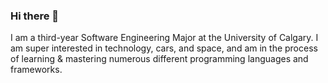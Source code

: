 ### Hi there 👋

I am a third-year Software Engineering Major at the University of Calgary. I am super interested in technology, cars, and space, and am in the process of learning & mastering numerous different programming languages and frameworks. 

<!-- I am seeking internships for summer 2023! -->



<!--
**AarshShah9/AarshShah9** is a ✨ _special_ ✨ repository because its `README.md` (this file) appears on your GitHub profile.

Here are some ideas to get you started:

- 🔭 I’m currently working on ...
- 🌱 I’m currently learning ...
- 👯 I’m looking to collaborate on ...
- 🤔 I’m looking for help with ...
- 💬 Ask me about ...
- 📫 How to reach me: ...
- 😄 Pronouns: ...
- ⚡ Fun fact: ...
-->
